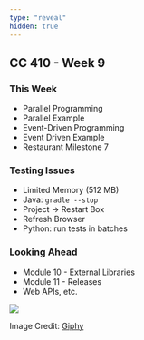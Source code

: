 ```yaml
---
type: "reveal"
hidden: true
---
```

<section>
	<h2>CC 410 - Week 9</h2>
</section>
<section>
	<h3>This Week</h3>
	<ul>
		<li>Parallel Programming</li>
		<li>Parallel Example</li>
		<li>Event-Driven Programming</li>
		<li>Event Driven Example</li>
		<li>Restaurant Milestone 7</li>
	</ul>
</section>
<section>
	<h3>Testing Issues</h3>
	<ul>
		<li>Limited Memory (512 MB)</li>
		<li>Java: <code>gradle --stop</code></li>
		<li>Project -> Restart Box</li>
		<li>Refresh Browser</li>
		<li>Python: run tests in batches</li>
	</ul> 
</section>
<section>
	<h3>Looking Ahead</h3>
	<ul>
		<li>Module 10 - External Libraries</li>
		<li>Module 11 - Releases</li>
		<li>Web APIs, etc.</li>
	</ul>
</section>
<section>
	<img class="plain stretch" src="https://media.giphy.com/media/QXDqh31t4oNCxVs6m1/source.gif">
	<p class="imagecredit">Image Credit: <a href="https://giphy.com/gifs/memecandy-QXDqh31t4oNCxVs6m1/media">Giphy</a></p>
</section>